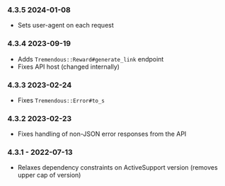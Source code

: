 ### 4.3.5 2024-01-08

* Sets user-agent on each request

### 4.3.4 2023-09-19

* Adds `Tremendous::Reward#generate_link` endpoint
* Fixes API host (changed internally)

### 4.3.3 2023-02-24

* Fixes `Tremendous::Error#to_s`

### 4.3.2 2023-02-23

* Fixes handling of non-JSON error responses from the API

### 4.3.1 - 2022-07-13

* Relaxes dependency constraints on ActiveSupport version (removes upper cap of version)
